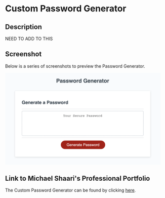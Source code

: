 # Custom Password Generator

## Description

NEED TO ADD TO THIS 

## Screenshot

Below is a series of screenshots to preview the Password Generator.

![Main site](Assets/Images/Password-Generator.png)

## Link to Michael Shaari's Professional Portfolio

The Custom Password Generator can be found by clicking [here](https://mshaari.github.io/module-3-challenge/).